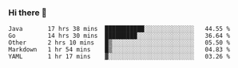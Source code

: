 ### Hi there 👋

<!--
**yeya24/yeya24** is a ✨ _special_ ✨ repository because its `README.md` (this file) appears on your GitHub profile.

Here are some ideas to get you started:

- 🔭 I’m currently working on ...
- 🌱 I’m currently learning ...
- 👯 I’m looking to collaborate on ...
- 🤔 I’m looking for help with ...
- 💬 Ask me about ...
- 📫 How to reach me: ...
- 😄 Pronouns: ...
- ⚡ Fun fact: ...
-->

<!--START_SECTION:waka-->
```text
Java       17 hrs 38 mins  ███████████░░░░░░░░░░░░░░   44.55 % 
Go         14 hrs 30 mins  █████████░░░░░░░░░░░░░░░░   36.64 % 
Other      2 hrs 10 mins   █▒░░░░░░░░░░░░░░░░░░░░░░░   05.50 % 
Markdown   1 hr 54 mins    █▒░░░░░░░░░░░░░░░░░░░░░░░   04.83 % 
YAML       1 hr 17 mins    ▓░░░░░░░░░░░░░░░░░░░░░░░░   03.26 % 
```
<!--END_SECTION:waka-->
